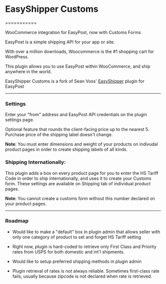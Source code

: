 # EasyShipper Customs 
===========

WooCommerce integration for EasyPost, now with Customs Forms

EasyPost is a simple shipping API for your app or site. 

With over a million downloads, Woocommerce is the #1 shopping cart for WordPress.

This plugin allows you to use EasyPost within WooCommerce, and ship anywhere in the world. 

EasyShipper Customs is a fork of Sean Voss' [EasyShipper](http://github.com/seanvoss/easyshipper) plugin for EasyPost

------
### Settings

Enter your "from" address and EasyPost API credentials on the plugin settings page.

Optional feature that rounds the client-facing price up to the nearest 5. Purchase price of the shipping label doesn't change.

**Note**: You must enter dimensions and weight of your products on indivudal product pages in order to create shipping labels of all kinds.


### Shipping Internationally:

This plugin adds a box on every product page for you to enter the HS Tariff Code in order to ship internationally, and uses it to create your Customs form. These settings are available on Shipping tab of individual product pages.

**Note**: You cannot create a customs form without this number declared on your product pages.


------

### Roadmap

- Would like to make a "default" box in plugin admin that allows seller with only one category of product to set and forget HS Tariff setting

- Right now, plugin is hard-coded to retrieve only First Class and Priority rates from USPS for both domestic and int'l shipments.

- Would like to setup preferred shipping methods in plugin admin

- Plugin retrieval of rates is not always reliable. Sometimes first-class rate fails, usually because zipcode is not declared when rate is retrieved.